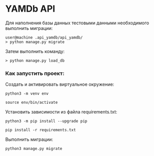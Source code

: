 # YAMDb API



Для наполнения базы данных тестовыми данными необходимого выполнить миграции:
```
user@machine .api_yamdb/api_yamdb/
> python manage.py migrate 
```
Затем выполнить команду:
```
> python manage.py load_db
```

### Как запустить проект:
Cоздать и активировать виртуальное окружение:

```
python3 -m venv env
```

```
source env/bin/activate
```

Установить зависимости из файла requirements.txt:

```
python3 -m pip install --upgrade pip
```

```
pip install -r requirements.txt
```

Выполнить миграции:

```
python3 manage.py migrate
```